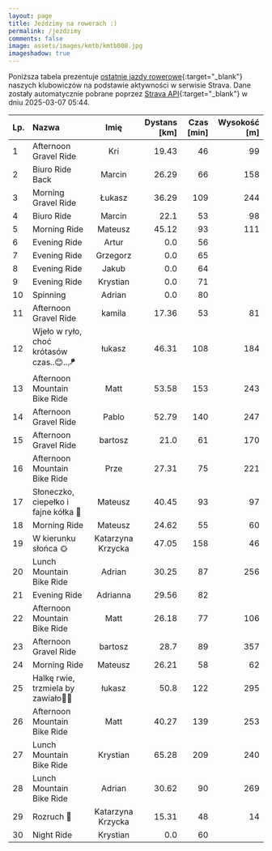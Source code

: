 ```yaml
---
layout: page
title: Jeździmy na rowerach :)
permalink: /jezdzimy
comments: false
image: assets/images/kmtb/kmtb008.jpg
imageshadow: true
---
```


Poniższa tabela prezentuje [ostatnie jazdy rowerowe](https://www.strava.com/clubs/336381){:target="_blank"} naszych klubowiczów na podstawie aktywności w serwisie Strava. Dane zostały automatycznie pobrane poprzez [Strava API](https://developers.strava.com/docs/reference/#api-Clubs-getClubActivitiesById){:target="_blank"} w dniu 2025-03-07 05:44.

Lp. | Nazwa | Imię | Dystans [km] | Czas [min] | Wysokość [m]
:--- | :--- | :---: | ---: | ---: | ---:
1|Afternoon Gravel Ride|Kri|19.43|46|99
2|Biuro Ride Back|Marcin|26.29|66|158
3|Morning Gravel Ride|Łukasz|36.29|109|244
4|Biuro Ride|Marcin|22.1|53|98
5|Morning Ride|Mateusz|45.12|93|111
6|Evening Ride|Artur|0.0|56|
7|Evening Ride|Grzegorz|0.0|65|
8|Evening Ride|Jakub|0.0|64|
9|Evening Ride|Krystian|0.0|71|
10|Spinning|Adrian|0.0|80|
11|Afternoon Gravel Ride|kamila|17.36|53|81
12|Wjeło w ryło, choć krótasów czas..😊..🪁|łukasz|46.31|108|184
13|Afternoon Mountain Bike Ride|Matt|53.58|153|243
14|Afternoon Gravel Ride|Pablo|52.79|140|247
15|Afternoon Gravel Ride|bartosz|21.0|61|170
16|Afternoon Mountain Bike Ride|Prze|27.31|75|221
17|Słoneczko, ciepełko i fajne kółka 🙈|Mateusz|40.45|93|97
18|Morning Ride|Mateusz|24.62|55|60
19|W kierunku słońca 🌞|Katarzyna Krzycka|47.05|158|46
20|Lunch Mountain Bike Ride|Adrian|30.25|87|256
21|Evening Ride|Adrianna|29.56|82|
22|Afternoon Mountain Bike Ride|Matt|26.18|77|106
23|Afternoon Gravel Ride|bartosz|28.7|89|357
24|Morning Ride|Mateusz|26.21|58|62
25|Halkę rwie,  trzmiela by zawiało🐝🐌|łukasz|50.8|122|295
26|Afternoon Mountain Bike Ride|Matt|40.27|139|253
27|Lunch Mountain Bike Ride|Krystian|65.28|209|240
28|Lunch Mountain Bike Ride|Adrian|30.62|90|269
29|Rozruch 🚴|Katarzyna Krzycka|15.31|48|14
30|Night Ride|Krystian|0.0|60|
